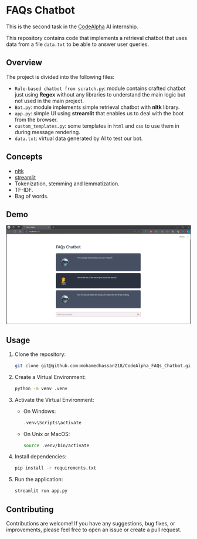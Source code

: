 # FAQs Chatbot

This is the second task in the [CodeAlpha](https://www.codealpha.tech/) AI internship.

This repository contains code that implements a retrieval chatbot that uses data from a file `data.txt` to be able to answer user queries.


## Overview

The project is divided into the following files:

- `Rule-based chatbot from scratch.py`: module contains crafted chatbot just using **Regex** without any libraries to understand the main logic but not used in the main project.
- `Bot.py`: module implements simple retrieval chatbot with **nltk** library.
- `app.py`: simple UI using **streamlit** that enables us to deal with the boot from the browser.
- `custom_templates.py`: some templates in `html` and `css` to use them in during message rendering.
- `data.txt`: virtual data generated by AI to test our bot.


## Concepts

- [nltk](https://www.nltk.org/)
- [streamlit](https://streamlit.io/)
- Tokenization, stemming and lemmatization.
- TF-IDF.
- Bag of words.


## Demo

![Demo](Demo.png)


## Usage

1. Clone the repository:

    ```bash
    git clone git@github.com:mohamedhassan218/CodeAlpha_FAQs_Chatbot.git
    ```

2. Create a Virtual Environment:
    ```bash
    python -m venv .venv
    ```

3. Activate the Virtual Environment:
    - On Windows:
        ```bash
        .venv\Scripts\activate
        ```

    - On Unix or MacOS:
        ```bash
        source .venv/bin/activate
        ```

4. Install dependencies:
    ```bash
    pip install -r requirements.txt
    ```

5. Run the application:

    ```bash
    streamlit run app.py
    ```


## Contributing

Contributions are welcome! If you have any suggestions, bug fixes, or improvements, please feel free to open an issue or create a pull request.